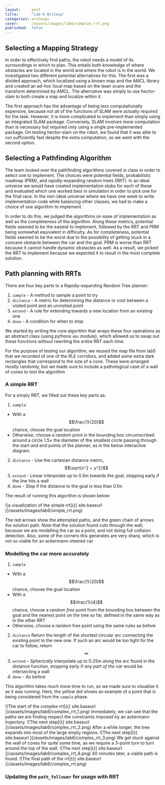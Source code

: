 ```yaml
---
layout:     post
title:      "Lab 6 Writeup"
categories: writeups
cover:      /assets/images/lab6/complex_rrt.png
published:  false
---
```


<!-- TODO: introduction -->

<!--more-->

## Selecting a Mapping Strategy

In order to effectively find paths, the robot needs a model of its surroundings in which to plan.  This entails both knowledge of where obstacles are located in the world and where the robot is in the world.  We investigated two different potential alternatives for this.  The first was a divided approach, which localized using a known map and the AMCL library and created an ad-hoc local map based on the laser scans and the transform determined by AMCL.  The alternative was simply to use hector-slam to both create a map and localize within it.

The first approach has the advantage of being less computationally expensive, because not all of the functions of SLAM were actually required for the task.  However, it is more complicated to implement than simply using an integrated SLAM package.  Conversely, SLAM involves more computation than is necessary but required only using a single pre-implemented package.  On testing hector-slam on the robot, we found that it was able to run sufficiently fast despite the extra computation, so we went with the second option.

## Selecting a Pathfinding Algorithm

The team looked over the pathfinding algorithms covered in class in order to select one to implement. The choices were potential fields, probabilistic roadmap (PRM), and rapidly-expanding random trees (RRT). In an ideal universe we would have created implementation stubs for each of these and evaluated which one worked best in simulation in order to pick one for the final race. In the non-ideal universe where we have one week to write implementation code while balancing other classes, we had to make a choice of one algorithm to implement.

In order to do this, we judged the algorithms on ease of implementation as well as the completeness of the algorithm. Along these metrics, potential fields seemed to be the easiest to implement, followed by the RRT and PRM being somewhat equivalent in difficulty. As for completeness, potential fields seemed to be the worst due to the possibility of getting stuck in a concave obstacle between the car and the goal. PRM is worse than RRT because it cannot handle dynamic obstacles as well. As a result, we picked the RRT to implement because we expected it to result in the most complete solution.


## Path planning with RRTs

There are four key parts to a Rapidly-expanding Random Tree planner:

1. `sample` - A method to sample a point to try
2. `distance` - A metric for determining the distance or cost between a visited point and an unvisited point
3. `extend` - A rule for extending towards a new location from an existing one
4. `done` - A condition for when to stop

We started by writing the core algorithm that wraps these four operations as an abstract class (using pythons `abc` module), which allowed us to swap out these functions without rewriting the entire RRT each time.

For the purpose of testing our algorithm, we reused the map file from lab5 that we recorded of one of the RLE corridors, and added some extra dark rectangles that correspond to the size of a cone. These were arranged mostly randomly, but we made sure to include a pathological case of a wall of cones to test the algorithm

### A simple RRT

For a simply RRT, we filled out these key parts as:

1. `sample`:
  * With a $$\frac{1}{20}$$ chance, choose the goal location
  * Otherwise, choose a random point in the bounding box circumscribed around a circle 1.5&times; the diameter of the smallest circle passing through the start and end points of the planner, as in the below interactive diagram. <object type="image/svg+xml" data="{{ site.baseurl }}/assets/images/lab6/sample_simple.svg" width="300px" height="100px"></object>
2. `distance` - Use the cartesian distance metric, $$\sqrt{x^2 + y^2}$$
3. `extend` - Linear interpolate up to 0.5m towards the goal, stopping early if the line hits a wall
4. `done` - Stop if the distance to the goal is less than 0.1m

The result of running this algorithm is shown below:

![a visualization of the simple rrt]({{ site.baseurl }}/assets/images/lab6/simple_rrt.png)

The red arrows show the attempted paths, and the green chain of arrows the solution path. Note that the solution found cuts through the wall, because we are modelling the car as a point, and not doing full collision detection. Also, some of the corners this generates are very sharp, which is not so viable for an ackermann-steered car

### Modelling the car more accurately

<!-- remarks about how the car is non-holonomic -->


1. `sample`
  * With a $$\frac{1}{20}$$ chance, choose the goal location
  * With a $$\frac{1}{4}$$ chance, choose a random _free_ point from the bounding box between the goal and the nearest point on the tree so far, defined in the same way as in the other RRT
  * Otherwise, choose a random free point using the same rules as before <!-- insert diagram, possibly inline svg --> 
2. `distance`
   Return the length of the shortest circular arc connecting the existing point to the new one. If such an arc would be too tight for the car to follow, return $$\infty$$
3. `extend` - _Spherically_ interpolate up to 0.25m along the arc found in the distance function, stopping early if _any part of the car_ would be intersecting a wall
4. `done` - As before

This algorithm takes much more time to run, so we made sure to visualize it as it was running. Here, the yellow dot shows an example of a point that is being considered from the `sample` phase.

![The start of the complex rrt]({{ site.baseurl }}/assets/images/lab6/complex_rrt_1.png)
Immediately, we can see that the paths we are finding respect the constraints imposed by an ackermann trajectory.
![The next step]({{ site.baseurl }}/assets/images/lab6/complex_rrt_2.png)
After a while longer, the tree expands into most of the large empty regions.
![The next step]({{ site.baseurl }}/assets/images/lab6/complex_rrt_3.png)
We get stuck against the wall of cones for quite some time, as we require a 3-point turn to turn around the top of the wall.
![The next step]({{ site.baseurl }}/assets/images/lab6/complex_rrt_4.png)
40 minutes later, a viable path is found.
![The final path of the rrt]({{ site.baseurl }}/assets/images/lab6/complex_rrt.png)

### Updating the `path_follower` for usage with RRT
<!-- Assigned to Winterg --> 

